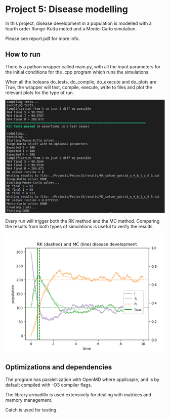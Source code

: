 # Project 5: Disease modelling 
In this project, disease development in a population is modelled with a fourth order Runge-Kutta metod and a Monte-Carlo simulation.

Please see report.pdf for more info.

## How to run
There is a python wrapper called main.py, with all the input parameters for the initial conditions for the .cpp program which runs the simulations. 

When all the boleans do_tests, do_compile, do_execute and
do_plots are True, the wrapper will test, compile, execute, write to files and plot the relevant plots for the type of run.

<img src="/Projects/Project5/Python_wrapper.png">

Every run will trigger both the RK method and the MC method. Comparing the results from both types of simulations is useful to verify the results

<img src="/Projects/Project5/Example_plot.png">

## Optimizations and dependencies
The program has paralellization with OpenMD where applicaple, and is by default compiled with -O3 compiler flags.

The library armadillo is used extensively for dealing with matrices and memory management.

Catch is used for testing.
